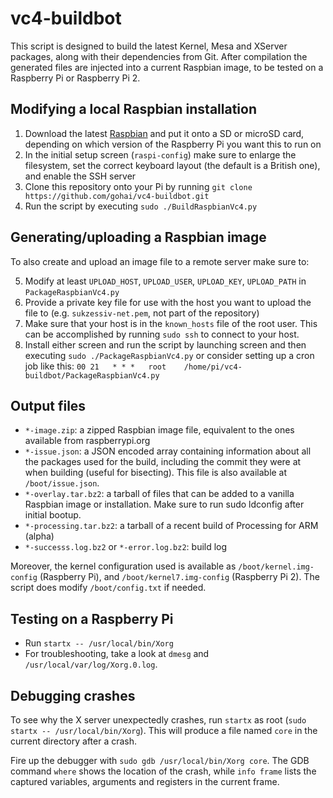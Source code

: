 # vc4-buildbot

This script is designed to build the latest Kernel, Mesa and XServer packages, along with their dependencies from Git. After compilation the generated files are injected into a current Raspbian image, to be tested on a Raspberry Pi or Raspberry Pi 2.

## Modifying a local Raspbian installation

1. Download the latest [Raspbian](http://downloads.raspberrypi.org/raspbian_latest) and put it onto a SD or microSD card, depending on which version of the Raspberry Pi you want this to run on
2. In the initial setup screen (`raspi-config`) make sure to enlarge the filesystem, set the correct keyboard layout (the default is a British one), and enable the SSH server
3. Clone this repository onto your Pi by running `git clone https://github.com/gohai/vc4-buildbot.git`
4. Run the script by executing `sudo ./BuildRaspbianVc4.py`

## Generating/uploading a Raspbian image

To also create and upload an image file to a remote server make sure to:

5. Modify at least `UPLOAD_HOST`, `UPLOAD_USER`, `UPLOAD_KEY`, `UPLOAD_PATH` in `PackageRaspbianVc4.py`
6. Provide a private key file for use with the host you want to upload the file to (e.g. `sukzessiv-net.pem`, not part of the repository)
7. Make sure that your host is in the `known_hosts` file of the root user. This can be accomplished by running `sudo ssh` to connect to your host.
8. Install either screen and run the script by launching screen and then executing `sudo ./PackageRaspbianVc4.py` or consider setting up a cron job like this:
`00 21   * * *   root    /home/pi/vc4-buildbot/PackageRaspbianVc4.py`

## Output files

* `*-image.zip`: a zipped Raspbian image file, equivalent to the ones available from raspberrypi.org
* `*-issue.json`: a JSON encoded array containing information about all the packages used for the build, including the commit they were at when building (useful for bisecting). This file is also available at `/boot/issue.json`.
* `*-overlay.tar.bz2`: a tarball of files that can be added to a vanilla Raspbian image or installation. Make sure to run sudo ldconfig after initial bootup.
* `*-processing.tar.bz2`: a tarball of a recent build of Processing for ARM (alpha)
* `*-successs.log.bz2` or `*-error.log.bz2`: build log

Moreover, the kernel configuration used is available as `/boot/kernel.img-config` (Raspberry Pi), and `/boot/kernel7.img-config` (Raspberry Pi 2). The script does modify `/boot/config.txt` if needed.

## Testing on a Raspberry Pi

* Run `startx -- /usr/local/bin/Xorg`
* For troubleshooting, take a look at `dmesg` and `/usr/local/var/log/Xorg.0.log`.

## Debugging crashes

To see why the X server unexpectedly crashes, run `startx` as root (`sudo startx -- /usr/local/bin/Xorg`). This will produce a file named `core` in the current directory after a crash.

Fire up the debugger with `sudo gdb /usr/local/bin/Xorg core`. The GDB command `where` shows the location of the crash, while `info frame` lists the captured variables, arguments and registers in the current frame.
